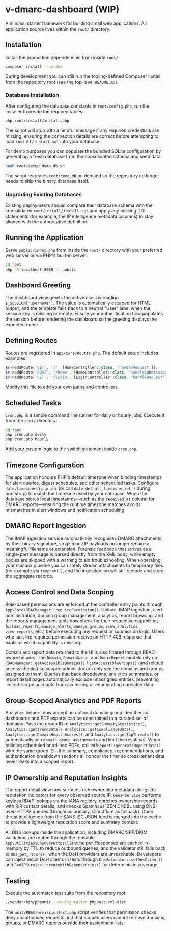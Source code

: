 # v-dmarc-dashboard (WIP)

A minimal starter framework for building small web applications. All application source lives within the `root/` directory.

## Installation

Install the production dependencies from inside `root/`:

```bash
composer install --no-dev
```

During development you can still run the tooling-defined Composer install from the repository root (see the top-level `README.md`).

### Database Installation

After configuring the database constants in `root/config.php`, run the installer to create the required tables:

```bash
php root/install/install.php
```

The script will stop with a helpful message if any required credentials are missing, ensuring the connection details are correct before attempting to load `install/install.sql` into your database.

For demo purposes you can populate the bundled SQLite configuration by generating a fresh database from the consolidated schema and seed data:

```bash
bash root/setup_demo_db.sh
```

The script recreates `root/demo.db` on demand so the repository no longer needs to ship the binary database itself.

### Upgrading Existing Databases

Existing deployments should compare their database schema with the consolidated `root/install/install.sql` and apply any missing DDL statements (for example, the IP intelligence metadata columns) to stay aligned with the authoritative definition.

## Running the Application

Serve `public/index.php` from inside the `root/` directory with your preferred web server or via PHP's built-in server:

```bash
cd root
php -S localhost:8000 -t public
```

## Dashboard Greeting

The dashboard view greets the active user by reading `$_SESSION['username']`. The value is automatically escaped for HTML
output, and the template falls back to a neutral "User" label when the session key is missing or empty. Ensure your
authentication flow populates the session before rendering the dashboard so the greeting displays the expected name.

## Defining Routes

Routes are registered in `app/Core/Router.php`. The default setup includes examples:

```php
$r->addRoute('GET', '/', [HomeController::class, 'handleRequest']);
$r->addRoute('POST', '/home', [HomeController::class, 'handleSubmission']);
$r->addRoute('GET', '/login', [LoginController::class, 'handleRequest']);
```

Modify this file to add your own paths and controllers.

## Scheduled Tasks

`cron.php` is a simple command line runner for daily or hourly jobs. Execute it from the `root/` directory:

```bash
cd root
php cron.php daily
php cron.php hourly
```

Add your custom logic to the switch statement inside `cron.php`.

## Timezone Configuration

The application honours PHP's default timezone when binding timestamps for alert
queries, digest schedules, and other scheduled tasks. Configure
`date.timezone` in `php.ini` (or call `date_default_timezone_set()` during
bootstrap) to match the timezone used by your database. When the database stores
local timestamps—such as the `received_at` column for DMARC reports—ensuring the
runtime timezone matches avoids mismatches in alert windows and notification
scheduling.

## DMARC Report Ingestion

The IMAP ingestion service automatically recognises DMARC attachments by their binary signature, so gzip or ZIP payloads no longer require a meaningful filename or extension. Forensic feedback that arrives as a single-part message is parsed directly from the XML body, while empty bodies are skipped with a warning to aid troubleshooting. When operating your mailbox pipeline you can safely stream attachments to temporary files (for example via `tempnam()`), and the ingestion job will still decode and store the aggregate records.

## Access Control and Data Scoping

Role-based permissions are enforced at the controller entry points through `App\Core\RBACManager::requirePermission()`. Upload, IMAP ingestion, alert administration, domain group management, analytics, report browsing, and the reports management tools now check for their respective capabilities (`upload_reports`, `manage_alerts`, `manage_groups`, `view_analytics`, `view_reports`, etc.) before executing any request or submission logic. Users who lack the required permission receive an HTTP 403 response that explains which capability is missing.

Domain and report data returned to the UI is also filtered through RBAC-aware helpers. The `Domain`, `DomainGroup`, and `DmarcReport` models rely on `RBACManager::getAccessibleDomains()` / `getAccessibleGroups()` (and related access checks) so scoped administrators only see the domains and groups assigned to them. Queries that back dropdowns, analytics summaries, or report detail pages automatically exclude unassigned entities, preventing limited-scope accounts from accessing or enumerating unrelated data.

## Group-Scoped Analytics and PDF Reports

Analytics helpers now accept an optional domain group identifier so dashboards and PDF exports can be constrained to a curated set of domains. Pass the group ID to `Analytics::getSummaryStatistics()`, `Analytics::getTrendData()`, `Analytics::getComplianceData()`, `Analytics::getDomainHealthScores()`, and `Analytics::getTopThreats()` to automatically join `domain_group_assignments` and limit the result set. When building scheduled or ad-hoc PDFs, call `PdfReport::generateReportData()` with the same group ID—the summary, compliance, recommendations, and authentication breakdown sections all honour the filter so cross-tenant data never leaks into a scoped report.

## IP Ownership and Reputation Insights

The report detail view now surfaces rich ownership metadata alongside reputation indicators for every observed source IP. `GeoIPService` performs keyless RDAP lookups via the IANA registry, enriches ownership records with RIR contact details, and checks Spamhaus’ ZEN DNSBL using DNS-over-HTTPS queries (Google as primary, Cloudflare as fallback). Open threat intelligence from the SANS ISC JSON feed is merged into the cache to provide a lightweight reputation score and summary context.

All DNS lookups inside the application, including DMARC/SPF/DKIM validation, are routed through the reusable `App\Utilities\DnsOverHttpsClient` helper. Responses are cached in-memory by TTL to reduce outbound queries, and the validator still falls back to `dns_get_record()` when the DoH providers are unreachable. Developers can inject mock DoH clients in tests through `DnsValidator::setDnsClient()` and `GeoIPService::createWithDependencies()` for deterministic coverage.

## Testing

Execute the automated test suite from the repository root:

```bash
./vendor/bin/phpunit --configuration phpunit.xml.dist
```

The `unit/RBACPermissionTest.php` script verifies that permission checks deny unauthorised requests and that scoped users cannot retrieve domains, groups, or DMARC reports outside their assignment lists.
